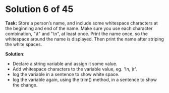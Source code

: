 # Solution 6 of 45

**Task:** Store a person’s name, and include some whitespace characters at the beginning and end of the name. Make sure you use each character combination, "\t" and "\n", at least once. Print the name once, so the whitespace around the name is displayed. Then print the name after striping the white spaces.

**Solution:** 
- Declare a string variable and assign it some value.
- Add whitespace characters to the variable value, eg. *'\n, \t'*.
- log the variable in a sentence to show white space.
- log the variable again, using the trim() method, in a sentence to show the change.